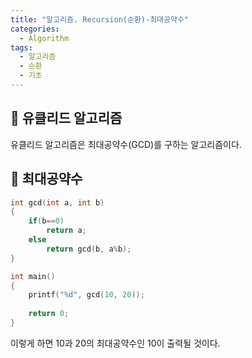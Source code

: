 ```yaml
---
title: "알고리즘. Recursion(순환)-최대공약수"
categories:
  - Algorithm
tags:
  - 알고리즘
  - 순환
  - 기초
---
```




## 🌟 유클리드 알고리즘

유클리드 알고리즘은 최대공약수(GCD)를 구하는 알고리즘이다.



## 🌟 최대공약수

```c
int gcd(int a, int b)
{
    if(b==0)
        return a;
    else
        return gcd(b, a%b);
}

int main()
{
    printf("%d", gcd(10, 20));
    
    return 0;
}
```

이렇게 하면 10과 20의 최대공약수인 10이 출력될 것이다.
